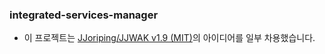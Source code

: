 ### integrated-services-manager

- 이 프로젝트는 [JJoriping/JJWAK v1.9 (MIT)](https://github.com/JJoriping/JJWAK)의 아이디어를 일부 차용했습니다.
